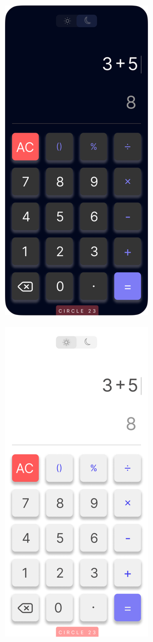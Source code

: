 <!-- Project Design Dark Mode -->
<br/>
<div align="center">
    <img src="/Images/Dark Mode.png" alt="" width="90%" height="30%">
</div>
<br/>

<!-- Project Design Light Mode -->
<br/>
<div align="center">
    <img src="/Images/Lights Mode.png" alt="" width="90%" height="30%">
</div>
<br/>